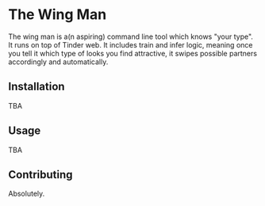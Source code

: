 # The Wing Man

The wing man is a(n aspiring) command line tool which knows "your type". It runs on top of Tinder web.
It includes train and infer logic, meaning once you tell it which type of looks you find attractive, it swipes possible partners accordingly and automatically.

## Installation

TBA

## Usage

TBA

## Contributing
Absolutely.
